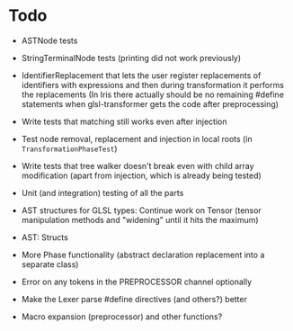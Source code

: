 # Todo

- ASTNode tests
- StringTerminalNode tests (printing did not work previously)
- IdentifierReplacement that lets the user register replacements of identifiers with expressions and then during transformation it performs the replacements (In Iris there actually should be no remaining #define statements when glsl-transformer gets the code after preprocessing)
- Write tests that matching still works even after injection
- Test node removal, replacement and injection in local roots (in `TransformationPhaseTest`)
- Write tests that tree walker doesn't break even with child array modification (apart from injection, which is already being tested)

- Unit (and integration) testing of all the parts

- AST structures for GLSL types: Continue work on Tensor (tensor manipulation methods and "widening" until it hits the maximum)
- AST: Structs
- More Phase functionality (abstract declaration replacement into a separate class)
- Error on any tokens in the PREPROCESSOR channel optionally
- Make the Lexer parse #define directives (and others?) better
- Macro expansion (preprocessor) and other functions?
